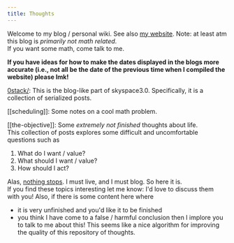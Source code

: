 ```yaml
---
title: Thoughts
---
```

Welcome to my blog / personal wiki. See also [my website](https://awestover.github.io).
Note: at least atm this blog is *primarily not math related*. \
If you want some math, come talk to me. 

**If you have ideas for how to make the dates displayed in the
blogs more accurate (i.e., not all be the date of the previous
time when I compiled the website) please lmk!**

[0stack/](0stack/):
This is the blog-like part of skyspace3.0. Specifically, it is a collection of serialized posts. 

[[scheduling]]: 
Some notes on a cool math problem.

[[the-objective]]:
Some *extremely not finished* thoughts about life.\
This collection of posts explores some difficult and uncomfortable questions such as 
1. What do I want / value?
2. What should I want / value?
3. How should I act?

Alas, [nothing stops](https://jzhao.xyz/posts/nothing-stops). I must live, and I must blog. So here it is. \
If you find these topics interesting let me know: I'd love to discuss them with you!
Also, if there is some content here where
- it is very unfinished and you'd like it to be finished
- you think I have come to a false / harmful conclusion
then I implore you to talk to me about this! This seems like a nice algorithm for improving the quality of this repository of thoughts. 
